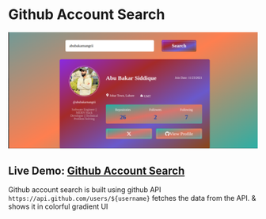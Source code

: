 # Github Account Search
![demo view](./public/github-account-search.png)


## Live Demo: [Github Account Search](https://githubaccount.web.app/)


Github account search is built using github API `https://api.github.com/users/${username}` fetches the data from the API. & shows it in colorful gradient UI
